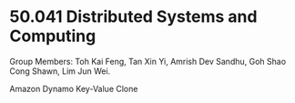 # 50.041 Distributed Systems and Computing

Group Members: Toh Kai Feng, Tan Xin Yi, Amrish Dev Sandhu, Goh Shao Cong Shawn, Lim Jun Wei.

Amazon Dynamo Key-Value Clone
